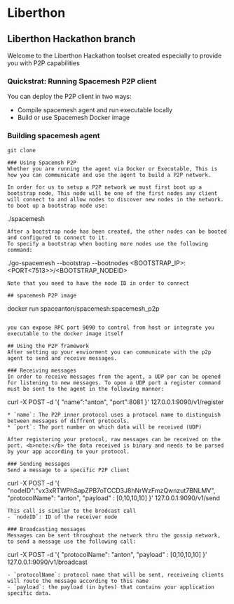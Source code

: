 # Liberthon

## Liberthon Hackathon branch
Welcome to the Liberthon Hackathon toolset created especially to provide you with P2P capabilities 

### <b>Quickstrat: Running Spacemesh P2P client</b>
You can deploy the P2P client in two ways:
- Compile spacemesh agent and run executable locally
- Build or use Spacemesh Docker image

### Building spacemesh agent
```
git clone 

### Using Spacemsh P2P
Whether you are running the agent via Docker or Executable, This is how you can communicate and use the agent to build a P2P network.

In order for us to setup a P2P network we must first boot up a bootstrap node, This node will be one of the first nodes any client will connect to and allow nodes to discover new nodes in the network. to boot up a bootstrap node use:
```
./spacemesh
```
After a bootstrap node has been created, the other nodes can be booted and configured to connect to it.
To specify a bootstrap when booting more nodes use the following command:

```
./go-spacemesh --bootstrap --bootnodes <BOOTSTRAP_IP>:<PORT<7513>>/<BOOTSTRAP_NODEID>
```
Note that you need to have the node ID in order to connect

## spacemesh P2P image

```
docker run spaceanton/spacemesh:spacemesh_p2p
```

you can expose RPC port 9090 to control from host or integrate you executable to the docker image itself

## Using the P2P framework
After setting up your enviorment you can communicate with the p2p agent to send and receive messages.

### Receiving messages
In order to receive messages from the agent, a UDP por can be opened for listening to new messages. To open a UDP port a register command must be sent to the agent in the following manner:
```
curl -X POST -d '{ "name":"anton", "port":8081 }' 127.0.0.1:9090/v1/register
```
* `name`: The P2P inner protocol uses a protocol name to distinguish between messages of diffrent protocols. 
* `port`: The port number on which data will be received (UDP) 

After registering your protocol, raw messages can be received on the port. <b>note:</b> the data received is binary and needs to be parsed by your app according to your protocol.

### Sending messages
Send a message to a specific P2P client
```
curl -X POST -d '{ "nodeID":"vx3xRTWPhSapZPB7oTCCD3J8hNrWzFmzQwnzut7BNLMV", "protocolName": "anton", "payload" : [0,10,10,10] }' 127.0.0.1:9090/v1/send
```
This call is similar to the brodcast call
- `nodeID`: ID of the receiver node 

### Broadcasting messages
Messages can be sent throughout the network thru the gossip network, to send a message use the following call:
```
curl -X POST -d '{ "protocolName": "anton", "payload" : [0,10,10,10] }' 127.0.0.1:9090/v1/broadcast
```
- `protocolName`: protocol name that will be sent, receiveing clients will route the message according to this name
- `payload`: the payload (in bytes) that contains your application specific data.
